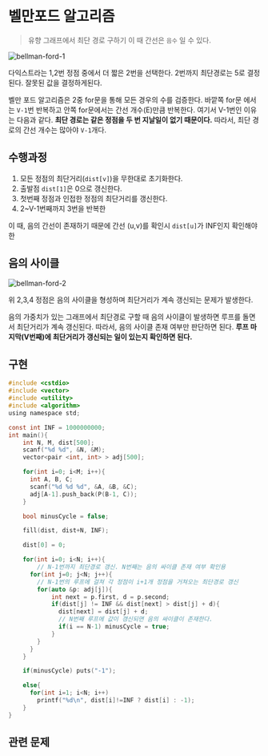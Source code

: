 # 벨만포드 알고리즘

> 유향 그래프에서 최단 경로 구하기
이 때 간선은 `음수` 일 수 있다.

![bellman-ford-1](./../img/bellman-1.png)

다익스트라는 1,2번 정점 중에서 더 짧은 2번을 선택한다. 2번까지 최단경로는 5로 결정된다.
잘못된 값을 결정하게된다.

벨만 포드 알고리즘은 2중 for문을 통해 모든 경우의 수를 검증한다.
바깥쪽 for문 에서는 `V-1`번 반복하고 안쪽 for문에서는 간선 개수(E)만큼 반복한다.
여기서 V-1번인 이유는 다음과 같다.
**최단 경로는 같은 정점을 두 번 지날일이 없기 때문이다.**
따라서, 최단 경로의 간선 개수는 많아야 `V-1`개다.

## 수행과정

1. 모든 정점의 최단거리(`dist[v]`)을 무한대로 초기화한다.
2. 출발점 `dist[1]`은 0으로 갱신한다.
3. 첫번째 정점과 인접한 정점의 최단거리를 갱신한다.
4. 2~V-1번째까지 3번을 반복한


이 때, 음의 간선이 존재하기 때문에 간선 (u,v)를 확인시 `dist[u]`가 INF인지 확인해야한

## 음의 사이클

![bellman-ford-2](./../img/bellman-2.png)

위 2,3,4 정점은 음의 사이클을 형성하며 최단거리가 계속 갱신되는 문제가 발생한다.

음의 가중치가 있는 그래프에서 최단경로 구할 때 음의 사이클이 발생하면 루프를 돌면서 최단거리가 계속 갱신된다. 따라서, 음의 사이클 존재 여부만 판단하면 된다.
**루프 마지막(V번째)에 최단거리가 갱신되는 일이 있는지 확인하면 된다.**


## 구현

```C
#include <cstdio>
#include <vector>
#include <utility>
#include <algorithm>
using namespace std;

const int INF = 1000000000;
int main(){
    int N, M, dist[500];
    scanf("%d %d", &N, &M);
    vector<pair <int, int> > adj[500];

    for(int i=0; i<M; i++){
      int A, B, C;
      scanf("%d %d %d", &A, &B, &C);
      adj[A-1].push_back(P(B-1, C));
    }

    bool minusCycle = false;

    fill(dist, dist+N, INF);

    dist[0] = 0;

    for(int i=0; i<N; i++){
        // N-1번까지 최단경로 갱신. N번째는 음의 싸이클 존재 여부 확인용
      for(int j=0; j<N; j++){
        // N-1번의 루프에 걸쳐 각 정점이 i+1개 정점을 거쳐오는 최단경로 갱신
        for(auto &p: adj[j]){
            int next = p.first, d = p.second;
            if(dist[j] != INF && dist[next] > dist[j] + d){
              dist[next] = dist[j] + d;
              // N번째 루프에 값이 갱신되면 음의 싸이클이 존재한다.
              if(i == N-1) minusCycle = true;
            }
        }
      }
    }

    if(minusCycle) puts("-1");

    else{
      for(int i=1; i<N; i++)
        printf("%d\n", dist[i]!=INF ? dist[i] : -1);
    }
}
```


## 관련 문제
